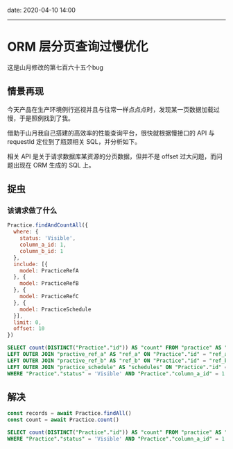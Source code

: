 date: 2020-04-10 14:00

---

# ORM 层分页查询过慢优化

这是山月修改的第七百六十五个bug

## 情景再现

今天产品在生产环境例行巡视并且与往常一样点点点时，发现某一页数据加载过慢，于是照例找到了我。

借助于山月我自己搭建的高效率的性能查询平台，很快就根据慢接口的 API 与 requestId 定位到了瓶颈相关 SQL，并分析如下。

相关 API 是关于请求数据库某资源的分页数据，但并不是 offset 过大问题，而问题出现在 ORM 生成的 SQL 上。

## 捉虫

### 该请求做了什么

``` js
Practice.findAndCountAll({
  where: {
    status: 'Visible',
    column_a_id: 1,
    column_b_id: 1
  },
  include: [{
    model: PracticeRefA
  }, {
    model: PracticeRefB
  }, {
    model: PracticeRefC
  }, {
    model: PracticeSchedule
  }],
  limit: 0,
  offset: 10
})
```

``` sql
SELECT count(DISTINCT("Practice"."id")) AS "count" FROM "practice" AS "Practice"
LEFT OUTER JOIN "practive_ref_a" AS "ref_a" ON "Practice"."id" = "ref_a"."practice_id"
LEFT OUTER JOIN "practive_ref_b" AS "ref_b" ON "Practice"."id" = "ref_b"."practice_id"
LEFT OUTER JOIN "practice_schedule" AS "schedules" ON "Practice"."id" = "schedules"."practice_id" AND "schedules"."user_id" = 10086
WHERE "Practice"."status" = 'Visible' AND "Practice"."column_a_id" = 1 AND "Practice"."column_b_id" = 1;
```

## 解决

``` js
const records = await Practice.findAll()
const count = await Practice.count()
```

``` sql
SELECT count(DISTINCT("Practice"."id")) AS "count" FROM "practice" AS "Practice"
WHERE "Practice"."status" = 'Visible' AND "Practice"."column_a_id" = 1 AND "Practice"."column_b_id" = 1;
```
